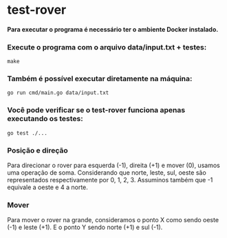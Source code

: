 # test-rover

#### Para executar o programa é necessário ter o ambiente Docker instalado.

### Execute o programa com o arquivo data/input.txt + testes:
```
make
```

### Também é possível executar diretamente na máquina:
```
go run cmd/main.go data/input.txt
```

### Você pode verificar se o test-rover funciona apenas executando os testes:
```
go test ./...
```

### Posição e direção
Para direcionar o rover para esquerda (-1), direita (+1) e mover (0), usamos uma operação de soma. Considerando que norte, leste, sul, oeste são representados respectivamente por 0, 1, 2, 3. Assuminos também que -1 equivale a oeste e 4 a norte.

### Mover
Para mover o rover na grande, consideramos o ponto X como sendo oeste (-1) e leste (+1). E o ponto Y sendo norte (+1) e sul (-1).